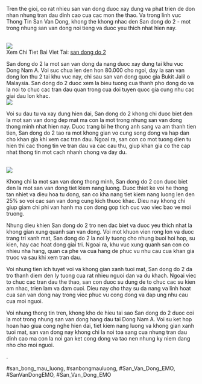 <p>Tren the gioi, co rat nhieu san van dong duoc xay dung va phat trien de don nhan nhung tran dau dinh cao cua cac mon the thao. Va trong linh vuc Thong Tin San Van Dong, khong the khong nhac den San dong do 2 - mot trong nhung san van dong noi tieng va duoc yeu thich nhat hien nay.</p><br><img src="https://sanbongdepemo.com/wp-content/uploads/2024/12/cropped-Du-an-moi.png"></br>
Xem Chi Tiet Bai Viet Tai: <a href="https://sanbongdepemo.com/san-bong-dong-do-2/">san dong do 2</a><p>San dong do 2 la mot san van dong da nang duoc xay dung tai khu vuc Dong Nam A. Voi suc chua len den hon 80.000 cho ngoi, day la san van dong lon thu 2 tai khu vuc nay, chi sau san van dong quoc gia Bukit Jalil o Malaysia. San dong do 2 duoc xem la bieu tuong cua thanh pho dong do va la noi to chuc cac tran dau quan trong cua doi tuyen quoc gia cung nhu cac giai dau lon khac.<br><img src="https://sanbongdepemo.com/wp-content/uploads/2024/12/san-bong-dong-do-2-1024x681.png"></br><p>Voi su dau tu va xay dung hien dai, San dong do 2 khong chi duoc biet den la mot san van dong dep mat ma con la mot trong nhung san van dong thong minh nhat hien nay. Duoc trang bi he thong anh sang va am thanh tien tien, San dong do 2 tao ra mot khong gian vo cung song dong va hap dan cho khan gia khi xem cac tran dau. Ngoai ra, san con co mot tuong dien tu hien thi cac thong tin ve tran dau va cac cau thu, giup khan gia co the cap nhat thong tin mot cach nhanh chong va day du.</p><br><img src="https://sanbongdepemo.com/wp-content/uploads/2024/12/san-van-dong-thien-truong.png"></br><p>Khong chi la mot san van dong thong minh, San dong do 2 con duoc biet den la mot san van dong tiet kiem nang luong. Duoc thiet ke voi he thong tan nhiet va dieu hoa tu dong, san co kha nang tiet kiem nang luong len den 25% so voi cac san van dong cung kich thuoc khac. Dieu nay khong chi giup giam chi phi van hanh ma con dong gop tich cuc vao viec bao ve moi truong.<p>Nhung dieu khien San dong do 2 tro nen dac biet va duoc yeu thich nhat la khong gian xung quanh san van dong. Voi mot khuon vien rong lon va duoc trang tri xanh mat, San dong do 2 la noi ly tuong cho nhung buoi hoi hop, su kien, hay cac hoat dong giai tri. Ngoai ra, khu vuc xung quanh san con co nhieu nha hang, quan ca phe va cua hang de phuc vu nhu cau cua khan gia truoc va sau khi xem tran dau.</p><p>Voi nhung tien ich tuyet voi va khong gian xanh tuoi mat, San dong do 2 da tro thanh diem den ly tuong cua rat nhieu nguoi dan va du khach. Ngoai viec to chuc cac tran dau the thao, san con duoc su dung de to chuc cac su kien am nhac, trien lam va dam cuoi. Dieu nay cho thay su da nang va linh hoat cua san van dong nay trong viec phuc vu cong dong va dap ung nhu cau cua moi nguoi.<p>Voi nhung thong tin tren, khong kho de hieu tai sao San dong do 2 duoc coi la mot trong nhung san van dong hang dau tai Dong Nam A. Voi su ket hop hoan hao giua cong nghe hien dai, tiet kiem nang luong va khong gian xanh tuoi mat, san van dong nay khong chi la noi toa sang cua nhung tran dau dinh cao ma con la noi gan ket cong dong va tao nen nhung ky niem dang nho cho moi nguoi.</p><p>.</p>
#san_bong_mau_luong, #sanbongmauluong, #San_Van_Dong_EMO, #SanVanDongEMO, #San_Van_Dong_EMO
